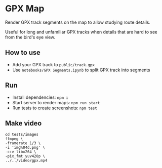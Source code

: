 # GPX Map

Render GPX track segments on the map to allow studying route details. 

Useful for long and unfamiliar GPX tracks when details that are hard to see from the bird's eye view.

## How to use

- Add your GPX track to `public/track.gpx`
- Use `notebooks/GPX Segments.ipynb` to split GPX track into segments

## Run

- Install dependencies: `npm i`
- Start server to render maps: `npm run start`
- Run tests to create screenshots: `npm test`

## Make video

```
cd tests/images
ffmpeg \
-framerate 1/3 \
-i 'img%04d.png' \
-c:v libx264 \
-pix_fmt yuv420p \
../../video/gpx.mp4
```
